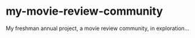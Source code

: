 # my-movie-review-community
My freshman annual project, a movie review community, in exploration...
